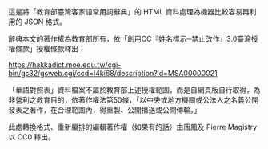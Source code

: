 這是將「教育部臺灣客家語常用詞辭典」的 HTML 資料處理為機器比較容易再利用的 JSON 格式。

辭典本文的著作權為教育部所有，依「創用CC『姓名標示─禁止改作』3.0臺灣授權條款」授權條款釋出：

https://hakkadict.moe.edu.tw/cgi-bin/gs32/gsweb.cgi/ccd=I4ki68/description?id=MSA00000021

「華語對照表」資料檔案不屬於教育部上述授權範圍，而是自網頁版自行取得，為非營利之教育目的，依著作權法第50條，「以中央或地方機關或公法人之名義公開發表之著作，在合理範圍內，得重製、公開播送或公開傳輸。」

此處轉換格式、重新編排的編輯著作權（如果有的話）由唐鳳及 Pierre Magistry 以 CC0 釋出。
